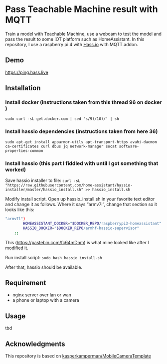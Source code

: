 # Pass Teachable Machine result with MQTT

Train a model with Teachable Machine, use a webcam to test the model and pass the result to some IOT platform such as HomeAssistant.
In this repository, I use a raspberry pi 4 with [Hass.io](https://www.home-assistant.io/hassio/) with MQTT addon. 

## Demo

https://ping.hass.live

## Installation

### Install docker (instructions taken from this thread 96 on docker )

`sudo curl -sL get.docker.com | sed 's/9)/10)/' | sh`

### Install hassio dependencies (instructions taken from here 36)

`sudo apt-get install apparmor-utils apt-transport-https avahi-daemon ca-certificates curl dbus jq network-manager socat software-properties-common`

### Install hassio (this part I fiddled with until I got something that worked)

Save hassio installer to file: 
`curl -sL "https://raw.githubusercontent.com/home-assistant/hassio-installer/master/hassio_install.sh" >> hassio_install.sh`

Modify install script. Open up hassio_install.sh in your favorite text editor and change it as follows. Where it says “armv7l”, change that section so it looks like this:

``` bash
"armv7l")
        HOMEASSISTANT_DOCKER="$DOCKER_REPO/raspberrypi3-homeassistant"
        HASSIO_DOCKER="$DOCKER_REPO/armhf-hassio-supervisor"
    ;;
```

This (https://pastebin.com/fc64mDnm) is what mine looked like after I modified it.

Run install script: 
`sudo bash hassio_install.sh`

After that, hassio should be available.

## Requirement

- nginx server over lan or wan
- a phone or laptop with a camera

## Usage

tbd

## Acknowledgments

This repository is based on [kasperkamperman/MobileCameraTemplate](https://github.com/kasperkamperman/MobileCameraTemplate)